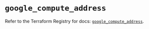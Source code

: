 # `google_compute_address`

Refer to the Terraform Registry for docs: [`google_compute_address`](https://registry.terraform.io/providers/hashicorp/google-beta/6.11.0/docs/resources/google_compute_address).
